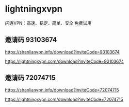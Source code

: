 # lightningxvpn
闪连VPN：高速、稳定、简单、安全 免费试用

## 邀请码 93103674
<https://shanlianvpn.info/download?inviteCode=93103674>

<https://lightningxvpn.com/download?inviteCode=93103674>

## 邀请码 72074715
<https://shanlianvpn.info/download?inviteCode=72074715>

<https://lightningxvpn.com/download?inviteCode=72074715>

